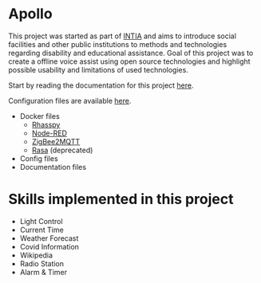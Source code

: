 # Apollo

This project was started as part of [INTIA](https://dites.web.th-koeln.de/forschung/projekte/intia/) and aims to introduce social facilities and other public institutions to methods and technologies regarding disability and educational assistance. Goal of this project was to create a offline voice assist using open source technologies and highlight possible usability  and limitations of used technologies.

Start by reading the documentation for this project [here](https://ip-team3.intia.de/).

Configuration files are available [here](https://github.com/th-koeln-intia/ip-sprachassistent-team3/tree/master/data).
- Docker files
	- [Rhasspy](https://github.com/th-koeln-intia/ip-sprachassistent-team3/tree/master/data/docker%20compose%20files/rhasspy)
	- [Node-RED](https://github.com/th-koeln-intia/ip-sprachassistent-team3/tree/master/data/docker%20compose%20files/node%20red)
	- [ZigBee2MQTT](https://github.com/th-koeln-intia/ip-sprachassistent-team3/tree/master/data/docker%20compose%20files/zigbee2mqtt)
	- [Rasa](https://github.com/th-koeln-intia/ip-sprachassistent-team3/tree/master/data/docker%20compose%20files/rasa%20(deprecated)) (deprecated)
- Config files 
- Documentation files

# Skills implemented in this project

- Light Control
- Current Time
- Weather Forecast
- Covid Information
- Wikipedia
- Radio Station
- Alarm & Timer
